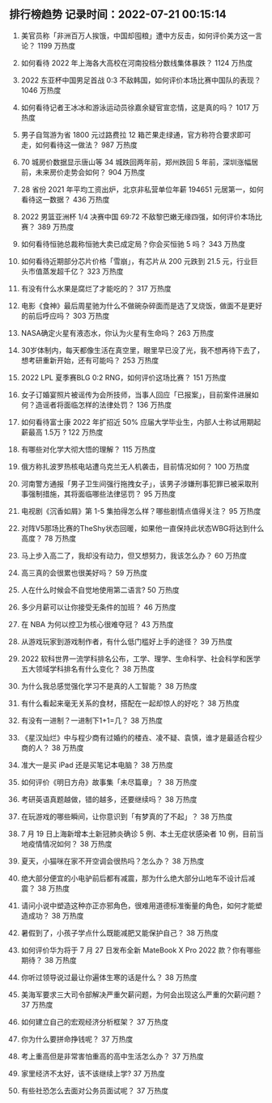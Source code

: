 
## 排行榜趋势 记录时间：2022-07-21 00:15:14
  
  1. 美官员称「非洲百万人挨饿，中国却囤粮」遭中方反击，如何评价美方这一言论？ 1199 万热度
    
  2. 如何看待 2022 年上海各大高校在河南投档分数线集体暴跌？ 1124 万热度
    
  3. 2022 东亚杯中国男足首战 0:3 不敌韩国，如何评价本场比赛中国队的表现？ 1046 万热度
    
  4. 如何看待记者王冰冰和游泳运动员徐嘉余疑官宣恋情，这是真的吗？ 1017 万热度
    
  5. 男子自驾游为省 1800 元过路费拉 12 箱芒果走绿通，官方称符合要求即可走，如何看待这一做法？ 987 万热度
    
  6. 70 城房价数据显示唐山等 34 城跌回两年前，郑州跌回 5 年前，深圳涨幅居前，未来房价走势会如何？ 904 万热度
    
  7. 28 省份 2021 年平均工资出炉，北京非私营单位年薪 194651 元居第一，如何看待这一数据？ 436 万热度
    
  8. 2022 男篮亚洲杯 1/4 决赛中国 69:72 不敌黎巴嫩无缘四强，如何评价本场比赛？ 389 万热度
    
  9. 如何看待恒驰总裁称恒驰大卖已成定局？你会买恒驰 5 吗？ 343 万热度
    
  10. 如何看待近期部分芯片价格「雪崩」，有芯片从 200 元跌到 21.5 元，行业巨头市值蒸发超千亿？ 323 万热度
    
  11. 有没有什么水果是腐烂了才能吃的？ 317 万热度
    
  12. 电影《食神》最后周星驰为什么不做碗杂碎面而是选了叉烧饭，做面不是更好的前后呼应吗？ 303 万热度
    
  13. NASA确定火星有液态水，你认为火星有生命吗？ 263 万热度
    
  14. 30岁体制内，每天都像生活在真空里，眼里早已没了光，我不想再待下去了，想考研重新开始，还有可能吗？ 253 万热度
    
  15. 2022 LPL 夏季赛BLG 0:2 RNG，如何评价这场比赛？ 151 万热度
    
  16. 女子订婚宴照片被谣传为会所技师，当事人回应「已报案」，目前案件进展如何？造谣者将面临怎样的法律处罚？ 136 万热度
    
  17. 如何看待富士康 2022 年扩招近 50% 应届大学毕业生，内部人士称试用期起薪最高 1.5万 ? 122 万热度
    
  18. 有哪些对化学大彻大悟的理解？ 115 万热度
    
  19. 俄方称扎波罗热核电站遭乌克兰无人机袭击，目前情况如何？ 100 万热度
    
  20. 河南警方通报「男子卫生间强行拖拽女子」，该男子涉嫌刑事犯罪已被采取刑事强制措施，其将面临哪些法律惩罚？ 95 万热度
    
  21. 电视剧《沉香如屑》第 1-5 集拍得怎么样？哪些剧情点值得关注？ 95 万热度
    
  22. 对阵V5那场比赛的TheShy状态回暖，如果他一直保持此状态WBG将达到什么高度？ 78 万热度
    
  23. 马上步入高二了，我却没有动力，但又想努力，我该怎么办？ 60 万热度
    
  24. 高三真的会很累也很美好吗？ 59 万热度
    
  25. 人在什么时候会不自觉地使用第二语言? 50 万热度
    
  26. 多少月薪可以让你接受无条件的加班？ 46 万热度
    
  27. 在 NBA 为何以控卫为核心很难夺冠？ 43 万热度
    
  28. 从游戏玩家到游戏制作者，有什么低门槛好上手的途径？ 39 万热度
    
  29. 2022 软科世界一流学科排名公布，工学、理学、生命科学、社会科学和医学五大领域学科排名有什么变化？ 38 万热度
    
  30. 为什么我总感觉强化学习不是真的人工智能？ 38 万热度
    
  31. 有什么看起来毫无关系的食材，搭配在一起却惊人的好吃？ 38 万热度
    
  32. 有没有一进制？一进制下1+1=几？ 38 万热度
    
  33. 《星汉灿烂》中与程少商有过婚约的楼垚、凌不疑、袁慎，谁才是最适合程少商的人？ 38 万热度
    
  34. 准大一是买 iPad 还是买笔记本电脑？ 38 万热度
    
  35. 如何评价《明日方舟》故事集「未尽篇章」？ 38 万热度
    
  36. 考研英语真题越做，错的越多，还要继续吗？ 38 万热度
    
  37. 在玩游戏的哪些瞬间，让你意识到「有梦真的了不起」？ 38 万热度
    
  38. 7 月 19 日上海新增本土新冠肺炎确诊 5 例、本土无症状感染者 10 例，目前当地疫情情况如何？ 38 万热度
    
  39. 夏天，小猫咪在家不开空调会很热吗？怎么办？ 38 万热度
    
  40. 绝大部分便宜的小电驴前后都有减震，那为什么绝大部分山地车不设计后减震？ 38 万热度
    
  41. 请问小说中塑造这种亦正亦邪角色，很难用道德标准衡量的角色，如何才能塑造成功？ 38 万热度
    
  42. 暑假到了，小孩子学点什么既能减肥又能保护自己？ 38 万热度
    
  43. 如何评价华为将于 7 月 27 日发布全新 MateBook X Pro 2022 款？你有哪些期待？ 38 万热度
    
  44. 你听过领导说过最让你遍体生寒的话是什么？ 38 万热度
    
  45. 美海军要求三大司令部解决严重欠薪问题，为何会出现这么严重的欠薪问题？ 37 万热度
    
  46. 如何建立自己的宏观经济分析框架？ 37 万热度
    
  47. 你为什么要拼命挣钱呢？ 37 万热度
    
  48. 考上重高但是非常害怕重高的高中生活怎么办？ 37 万热度
    
  49. 家里经济不太好，该不该继续上学? 37 万热度
    
  50. 有些社恐怎么去面对公务员面试呢？ 37 万热度
    